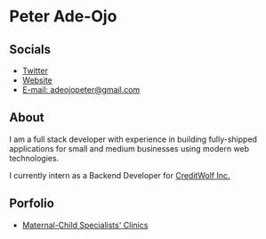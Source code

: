 # Peter Ade-Ojo

## Socials
- [Twitter](https://twitter.com/_peterstpatrick)
- [Website](https://peteradeojo.vercel.app)
- [E-mail: adeojopeter@gmail.com](mailto:adeojopeter@gmail.com)

## About
I am a full stack developer with experience in building fully-shipped applications for small and medium businesses using modern web technologies.

I currently intern as a Backend Developer for [CreditWolf Inc.](https://creditwolfinc.com)

## Porfolio
  - [Maternal-Child Specialists' Clinics](https://maternalchildhosp.com)
